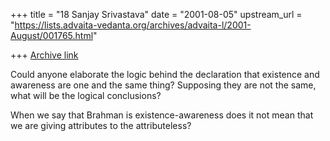 +++
title = "18 Sanjay Srivastava"
date = "2001-08-05"
upstream_url = "https://lists.advaita-vedanta.org/archives/advaita-l/2001-August/001765.html"

+++
[Archive link](https://lists.advaita-vedanta.org/archives/advaita-l/2001-August/001765.html)

Could anyone elaborate the logic behind the declaration that existence and
awareness are one and the same thing? Supposing they are not the same, what
will be the logical conclusions?

When we say that Brahman is existence-awareness does it not mean that we
are giving attributes to the attributeless?

